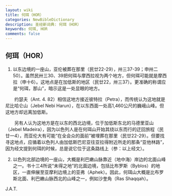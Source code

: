 ```yaml
---
layout: wiki
title: 何珥（HOR）
categories: NewBibleDictionary
description: 圣经新词典: 何珥（HOR）
keywords: 何珥, HOR
comments: false
---
```


## 何珥（HOR）

1. 以东边境的一座山，亚伦被葬在那里（民廿22-29），卅三37-39；申卅二50）。虽然民卅三30、39把何珥与摩西拉视为两个地方，但何珥可能就是摩西拉（申十6）。这地点是在加低斯的地区（民廿22，卅三37）。更准确的称谓应是“何珥，那山”，暗示这是一处显眼的地方。

　　约瑟夫（Ant. 4. 82）相信这地方接近彼特拉（Petra），而传统认为这地就是尼比哈仑山（Jebel Nebi Harun），在以东西面一处高1,460公尺的巍峨山峰。但这地方却远离加低斯。

　　另有人认为这地方是在以东的西北边境，位于加低斯东北的马德里亚山（Jebel Madeira），因为以色列人是在何珥山开始其绕以东而行的迂回旅程（民廿一4），而亚伦大有可能“在全会众的面前”被埋葬在那里（民廿22-29）。但要找寻这地点，应循着以色列人由加低斯巴尼亚往亚拉得附近所走的那条“亚他林路”，因为经文提到何珥的时候，总是说它位于这条路线上（参：以上经文）。

2. 以色列北部边境的一座山，大概是利巴嫩山脉靠近（地中海）岸边的北面山峰之一。书十三4所说“未得之地”的北面边境，包括比布罗斯（Byblos）的地区，一直伸展至亚摩利边境上的亚弗（Aphek）。因此，何珥山大概是比布罗斯北面、利巴嫩山脉西北的山峰之一，例如沙奎角（Ras Shaqqah）。

J.A.T.









